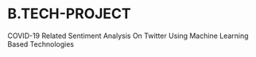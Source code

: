 # B.TECH-PROJECT
COVID-19 Related Sentiment Analysis On Twitter Using Machine Learning Based Technologies
